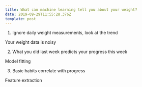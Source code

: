 ```yaml
---
title: What can machine learning tell you about your weight?
date: 2019-09-29T11:55:28.376Z
template: post
---
```

1. Ignore daily weight measurements, look at the trend

Your weight data is noisy

2. What you did last week predicts your progress this week

Model fitting

3. Basic habits correlate with progress

Feature extraction
